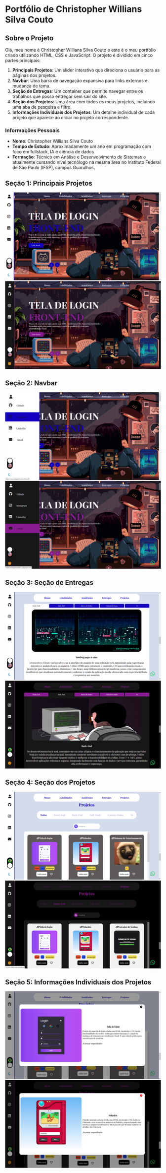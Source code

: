 # Portfólio de Christopher Willians Silva Couto

## Sobre o Projeto

Olá, meu nome é Christopher Willians Silva Couto e este é o meu portfólio criado utilizando HTML, CSS e JavaScript. O projeto é dividido em cinco partes principais:

1. **Principais Projetos**: Um slider interativo que direciona o usuário para as páginas dos projetos.
2. **Navbar**: Uma barra de navegação expansiva para links externos e mudança de tema.
3. **Seção de Entregas**: Um container que permite navegar entre os trabalhos que posso entregar sem sair do site.
4. **Seção dos Projetos**: Uma área com todos os meus projetos, incluindo uma aba de pesquisa e filtro.
5. **Informações Individuais dos Projetos**: Um detalhe individual de cada projeto que aparece ao clicar no projeto correspondente.

### Informações Pessoais

- **Nome**: Christopher Willians Silva Couto
- **Tempo de Estudo**: Aproximadamente um ano em programação com foco em fullstack, IA e ciência de dados
- **Formação**: Técnico em Análise e Desenvolvimento de Sistemas e atualmente cursando nível tecnólogo na mesma área no Instituto Federal de São Paulo (IFSP), campus Guarulhos.

## Seção 1: Principais Projetos

<img src="./imagens/readme-img/light-slider.png">
<img  src="./imagens/readme-img/dark-slider.png">


## Seção 2: Navbar

<img  src="./imagens/readme-img/light-menu.png">
<img  src="./imagens/readme-img/dark-menu.png">

## Seção 3: Seção de Entregas

<img  src="./imagens/readme-img/light-entregas.png">
<img  src="./imagens/readme-img/dark-entregas.png">

## Seção 4: Seção dos Projetos

<img  src="./imagens/readme-img/light-projetos.png">
<img  src="./imagens/readme-img/dark-projetos.png">

## Seção 5: Informações Individuais dos Projetos

<img  src="./imagens/readme-img/light-info.png">
<img  src="./imagens/readme-img/dark-info.png">
